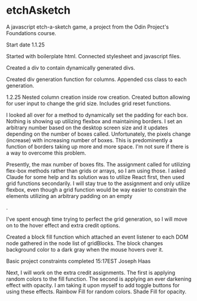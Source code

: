 # etchAsketch
A javascript etch-a-sketch game, a project from the Odin Project's Foundations course.

Start date 1.1.25

Started with boilerplate html.
Connected stylesheet and javascript files.

Created a div to contain dynamically generated divs.

Created div generation function for columns.
Appended css class to each generation.

1.2.25
Nested column creation inside row creation.
Created button allowing for user input to change the grid size. Includes grid reset functions.

I looked all over for a method to dynamically set the padding for each box. Nothing is showing up utilizing flexbox and maintaining borders.
I set an arbitrary number based on the desktop screen size and it updates depending on the number of boxes called.
Unfortunately, the pixels change (increase) with increasing number of boxes. This is predominently a function of borders taking up
more and more space. I'm not sure if there is a way to overcome this problem. 

Presently, the max number of boxes fits. The assignment called for utilizing flex-box methods rather than grids or arrays, so I am using those.
I asked Claude for some help and its solution was to utilize React first, then used grid functions secondarily. I will stay true to the assignment
and only utilize flexbox, even though a grid function would be way easier to constrain the elements utilizing an arbitrary padding on an empty <div>.

I've spent enough time trying to perfect the grid generation, so I will move on to the hover effect and extra credit options.

Created a block fill function which attached an event listener to each DOM node gathered in the node list of gridBlocks.
The block changes background color to a dark gray when the mouse hovers over it.

Basic project constraints completed 15:17EST Joseph Haas

Next, I will work on the extra credit assignments. The first is applying random colors to the fill function. The second is applying an ever darkening effect with opacity. I am taking it upon myself to add toggle buttons for using these effects. Rainbow Fill for random colors. Shade Fill for opacity.

